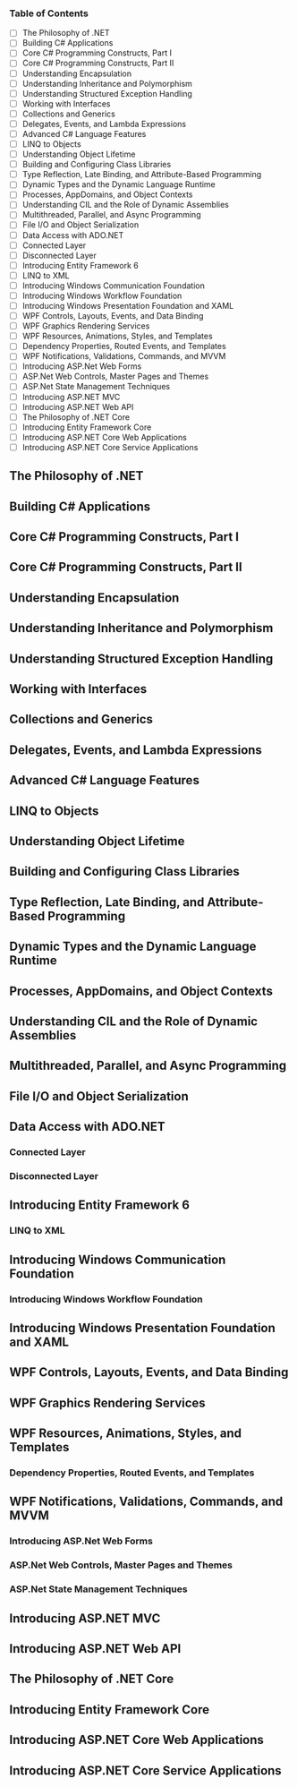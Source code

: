 ### Table of Contents
 - [ ] The Philosophy of .NET
 - [ ] Building C# Applications
 - [ ] Core C# Programming Constructs, Part I
 - [ ] Core C# Programming Constructs, Part II
 - [ ] Understanding Encapsulation
 - [ ] Understanding Inheritance and Polymorphism
 - [ ] Understanding Structured Exception Handling
 - [ ] Working with Interfaces
 - [ ] Collections and Generics
 - [ ] Delegates, Events, and Lambda Expressions
 - [ ] Advanced C# Language Features
 - [ ] LINQ to Objects
 - [ ] Understanding Object Lifetime
 - [ ] Building and Configuring Class Libraries
 - [ ] Type Reflection, Late Binding, and Attribute-Based Programming
 - [ ] Dynamic Types and the Dynamic Language Runtime
 - [ ] Processes, AppDomains, and Object Contexts
 - [ ] Understanding CIL and the Role of Dynamic Assemblies
 - [ ] Multithreaded, Parallel, and Async Programming
 - [ ] File I/O and Object Serialization
 - [ ] Data Access with ADO.NET
 - [ ] Connected Layer
 - [ ] Disconnected Layer
 - [ ] Introducing Entity Framework 6
 - [ ] LINQ to XML
 - [ ] Introducing Windows Communication Foundation
 - [ ] Introducing Windows Workflow Foundation
 - [ ] Introducing Windows Presentation Foundation and XAML
 - [ ] WPF Controls, Layouts, Events, and Data Binding
 - [ ] WPF Graphics Rendering Services
 - [ ] WPF Resources, Animations, Styles, and Templates
 - [ ] Dependency Properties, Routed Events, and Templates
 - [ ] WPF Notifications, Validations, Commands, and MVVM
 - [ ] Introducing ASP.Net Web Forms
 - [ ] ASP.Net Web Controls, Master Pages and Themes
 - [ ] ASP.Net State Management Techniques
 - [ ] Introducing ASP.NET MVC
 - [ ] Introducing ASP.NET Web API
 - [ ] The Philosophy of .NET Core
 - [ ] Introducing Entity Framework Core
 - [ ] Introducing ASP.NET Core Web Applications
 - [ ] Introducing ASP.NET Core Service Applications

## The Philosophy of .NET
## Building C# Applications
## Core C# Programming Constructs, Part I
## Core C# Programming Constructs, Part II
## Understanding Encapsulation
## Understanding Inheritance and Polymorphism
## Understanding Structured Exception Handling
## Working with Interfaces
## Collections and Generics
## Delegates, Events, and Lambda Expressions
## Advanced C# Language Features
## LINQ to Objects
## Understanding Object Lifetime
## Building and Configuring Class Libraries
## Type Reflection, Late Binding, and Attribute-Based Programming
## Dynamic Types and the Dynamic Language Runtime
## Processes, AppDomains, and Object Contexts
## Understanding CIL and the Role of Dynamic Assemblies
## Multithreaded, Parallel, and Async Programming
## File I/O and Object Serialization
## Data Access with ADO.NET
### Connected Layer
### Disconnected Layer
## Introducing Entity Framework 6
### LINQ to XML
## Introducing Windows Communication Foundation
### Introducing Windows Workflow Foundation
## Introducing Windows Presentation Foundation and XAML
## WPF Controls, Layouts, Events, and Data Binding
## WPF Graphics Rendering Services
## WPF Resources, Animations, Styles, and Templates
### Dependency Properties, Routed Events, and Templates
## WPF Notifications, Validations, Commands, and MVVM
### Introducing ASP.Net Web Forms
### ASP.Net Web Controls, Master Pages and Themes
### ASP.Net State Management Techniques
## Introducing ASP.NET MVC
## Introducing ASP.NET Web API
## The Philosophy of .NET Core
## Introducing Entity Framework Core
## Introducing ASP.NET Core Web Applications
## Introducing ASP.NET Core Service Applications
